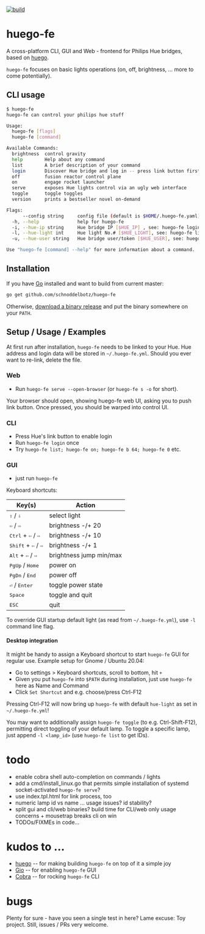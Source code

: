 [![build](https://github.com/schnoddelbotz/huego-fe/workflows/build/badge.svg)](https://github.com/schnoddelbotz/huego-fe/actions?query=workflow%3Abuild)

# huego-fe

A cross-platform CLI, GUI and Web - frontend for Philips Hue bridges, based on [huego](https://github.com/amimof/huego).

`huego-fe` focuses on basic lights operations (on, off, brightness, ... more to come potentially).

## CLI usage

```bash
$ huego-fe
huego-fe can control your philips hue stuff

Usage:
  huego-fe [flags]
  huego-fe [command]

Available Commands:
  brightness  control gravity
  help        Help about any command
  list        A brief description of your command
  login       Discover Hue bridge and log in -- press link button first!
  off         fusion reactor control plane
  on          engage rocket launcher
  serve       exposes Hue lights control via an ugly web interface
  toggle      toggle toggles
  version     prints a bestseller novel on-demand

Flags:
      --config string     config file (default is $HOME/.huego-fe.yaml)
  -h, --help              help for huego-fe
  -i, --hue-ip string     Hue bridge IP [$HUE_IP] , see: huego-fe login -h
  -l, --hue-light int     Hue light No.# [$HUE_LIGHT], see: huego-fe list (default 1)
  -u, --hue-user string   Hue bridge user/token [$HUE_USER], see: huego-fe login -h

Use "huego-fe [command] --help" for more information about a command.

```


## Installation

If you have [Go](https://golang.org/doc/install) installed and want to build from current master:

```bash
go get github.com/schnoddelbotz/huego-fe
```

Otherwise, [download a binary release](./../../releases) and put the binary somewhere on your `PATH`.

## Setup / Usage / Examples

At first run after installation, `huego-fe` needs to be linked to your Hue.
Hue address and login data will be stored in `~/.huego-fe.yml`.
Should you ever want to re-link, delete the file.

### Web

- Run `huego-fe serve --open-browser` (or `huego-fe s -o` for short). 

Your browser should open, showing huego-fe web UI, asking you to push link button. Once pressed, 
you should be warped into control UI.

### CLI

- Press Hue's link button to enable login
- Run `huego-fe login` once
- Try `huego-fe list; huego-fe on; huego-fe b 64; huego-fe 0` etc.

### GUI

- just run `huego-fe`

Keyboard shortcuts:

| Key(s)                                         | Action                      |
|------------------------------------------------|-----------------------------|
| <kbd>⇧</kbd> / <kbd>⇩</kbd>                    | select light                |
| <kbd>⇦</kbd> / <kbd>⇨</kbd>                    | brightness -/+ 20           |
| <kbd>Ctrl</kbd> + <kbd>⇦</kbd> / <kbd>⇨</kbd>  | brightness -/+ 10           |
| <kbd>Shift</kbd> + <kbd>⇦</kbd> / <kbd>⇨</kbd> | brightness -/+ 1            |
| <kbd>Alt</kbd> + <kbd>⇦</kbd> / <kbd>⇨</kbd>   | brightness jump min/max     |
| <kbd>PgUp</kbd> / <kbd>Home</kbd>              | power on                    |
| <kbd>PgDn</kbd> / <kbd>End</kbd>               | power off                   |
| <kbd>⏎</kbd> / <kbd>Enter</kbd>                | toggle power state          | 
| <kbd>Space</kbd>                               | toggle and quit             |
| <kbd>ESC</kbd>                                 | quit                        |

To override GUI startup default light (as read from `~/.huego-fe.yml`), use `-l` command line flag.

#### Desktop integration

It might be handy to assign a Keyboard shortcut to start `huego-fe` GUI for regular use. 
Example setup for Gnome / Ubuntu 20.04:

- Go to settings > Keyboard shortcuts, scroll to bottom, hit `+`
- Given you put `huego-fe` into `$PATH` during installation, just use `huego-fe` here as Name and Command
- Click `Set Shortcut` and e.g. choose/press Ctrl-F12

Pressing Ctrl-F12 will now bring up `huego-fe` with default `hue-light` as set in `~/.huego-fe.yml`!

You may want to additionally assign `huego-fe toggle` (to e.g. Ctrl-Shift-F12), permitting direct toggling
of your default lamp. To toggle a specific lamp, just append `-l <lamp_id>` (use `huego-fe list` to get IDs).

# todo

- enable cobra shell auto-completion on commands / lights
- add a cmd/install_linux.go that permits simple installation of systemd socket-activated `huego-fe serve`?
- use index.tpl.html for link process, too
- numeric lamp id vs name ... usage issues? id stability?
- split gui and cli/web binaries? build time for CLI/web only usage concerns + mousetrap breaks cli on win 
- TODOs/FIXMEs in code...

# kudos to ...

- [huego](https://github.com/amimof/huego) -- for making building `huego-fe` on top of it a simple joy
- [Gio](https://gioui.org/) -- for enabling `huego-fe` GUI
- [Cobra](https://cobra.dev/) -- for rocking `huego-fe` CLI

# bugs

Plenty for sure - have you seen a single test in here? Lame excuse: Toy project. Still, issues / PRs very welcome.
